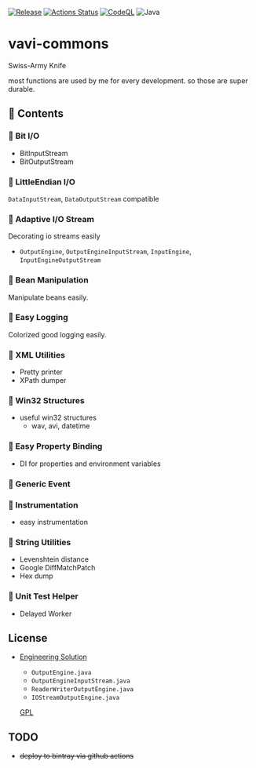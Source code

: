 [![Release](https://jitpack.io/v/umjammer/vavi-commons.svg)](https://jitpack.io/#umjammer/vavi-commons)
[![Actions Status](https://github.com/umjammer/vavi-commons/workflows/Java%20CI/badge.svg)](https://github.com/umjammer/vavi-commons/actions)
[![CodeQL](https://github.com/umjammer/vavi-commons/actions/workflows/codeql-analysis.yml/badge.svg)](https://github.com/umjammer/vavi-commons/actions/workflows/codeql-analysis.yml)
![Java](https://img.shields.io/badge/Java-8-b07219)

# vavi-commons

Swiss-Army Knife

most functions are used by me for every development. so those are super durable.

## 🧰 Contents

### 🔧 Bit I/O

  * BitInputStream
  * BitOutputStream

### 🔧 LittleEndian I/O

  `DataInputStream`, `DataOutputStream` compatible

### 🔧 Adaptive I/O Stream

  Decorating io streams easily

  * `OutputEngine`, `OutputEngineInputStream`, `InputEngine`, `InputEngineOutputStream`

### 🔧 Bean Manipulation

  Manipulate beans easily.

### 🔧 Easy Logging

  Colorized good logging easily.

### 🔧 XML Utilities

  * Pretty printer
  * XPath dumper

### 🔧 Win32 Structures

  * useful win32 structures
    * wav, avi, datetime

### 🔧 Easy Property Binding

  * DI for properties and environment variables

### 🔧 Generic Event

### 🔧 Instrumentation

  * easy instrumentation 

### 🔧 String Utilities

  * Levenshtein distance
  * Google DiffMatchPatch
  * Hex dump

### 🔧 Unit Test Helper

  * Delayed Worker

## License

 * [Engineering Solution](https://www.ibm.com/developerworks/jp/java/library/j-io1/index.html)

   * `OutputEngine.java`
   * `OutputEngineInputStream.java`
   * `ReaderWriterOutputEngine.java`
   * `IOStreamOutputEngine.java`

   [GPL](http://www.gnu.org/licenses/gpl.html)

## TODO

 * ~~deploy to bintray via github actions~~
